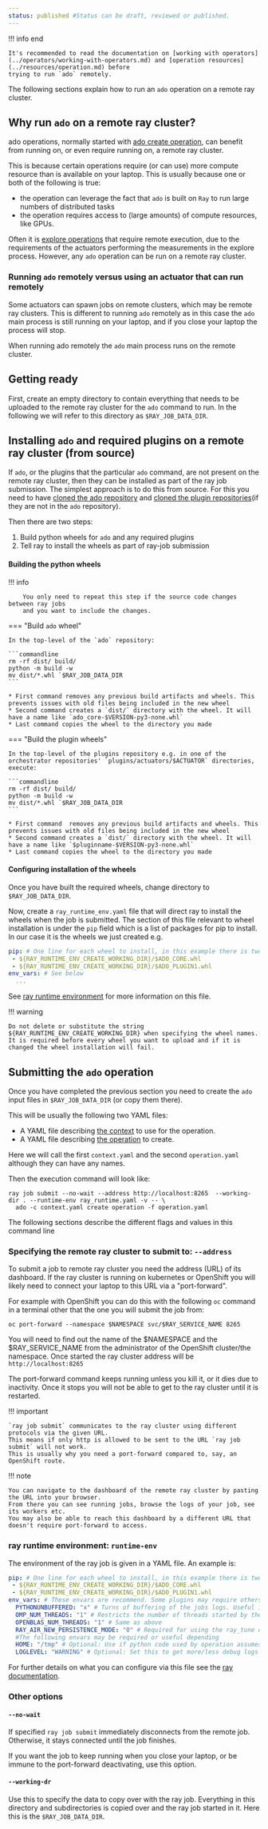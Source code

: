 ```yaml
---
status: published #Status can be draft, reviewed or published. 
---
```


!!! info end

    It's recommended to read the documentation on [working with operators](../operators/working-with-operators.md) and [operation resources](../resources/operation.md) before
    trying to run `ado` remotely. 


The following sections explain how to run an `ado`  operation on a remote ray cluster.

## Why run `ado` on a remote ray cluster?

ado operations, normally started with [ado create operation](../resources/operation.md), can benefit from running on, or even require running on, a remote ray cluster.

This is because certain operations require (or can use) more compute resource than is available on your laptop. 
This is usually because one or both of the following is true:

- the operation can leverage the fact that `ado` is built on `Ray` to run large numbers of distributed tasks 
- the operation requires access to (large amounts) of compute resources, like GPUs.

Often it is [explore operations](../operators/explore_operators.md) that require remote execution, due to the requirements of the actuators 
performing the measurements in the explore process.
However, any `ado` operation can be run on a remote ray cluster. 

### Running `ado` remotely versus using an actuator that can run remotely

Some actuators can spawn jobs on remote clusters, which may be remote ray clusters. 
This is different to running `ado` remotely as in this case the `ado` main process is still running on your laptop,
and if you close your laptop the process will stop.

When running ado remotely the `ado` main process runs on the remote cluster. 

## Getting ready

First, create an empty directory to contain everything that needs to be uploaded to the remote ray cluster for the `ado` command to run. 
In the following we will refer to this directory as `$RAY_JOB_DATA_DIR`.

## Installing `ado` and required plugins on a remote ray cluster (from source)

If `ado`, or the plugins that the particular `ado` command, are not present on the remote ray cluster, then they can be installed as part of the ray job submission.
The simplest approach is to do this from source. 
For this you need to have [cloned the ado repository](install.md#installing-ado) and [cloned the plugin
repositories](install.md#installing-plugins)(if they are not in the `ado` repository).

Then there are two steps:

1. Build python wheels for `ado` and any required plugins
2. Tell ray to install the wheels as part of ray-job submission

#### Building the python wheels

!!! info

        You only need to repeat this step if the source code changes between ray jobs 
        and you want to include the changes. 

=== "Build `ado` wheel"

    In the top-level of the `ado` repository:

    ```commandline
    rm -rf dist/ build/
    python -m build -w
    mv dist/*.whl `$RAY_JOB_DATA_DIR
    ```
    
    * First command removes any previous build artifacts and wheels. This prevents issues with old files being included in the new wheel
    * Second command creates a `dist/` directory with the wheel. It will have a name like `ado_core-$VERSION-py3-none.whl`
    * Last command copies the wheel to the directory you made

=== "Build the plugin wheels"

    In the top-level of the plugins repository e.g. in one of the orchestrator repositories' `plugins/actuators/$ACTUATOR` directories,  execute:
    
    ```commandline
    rm -rf dist/ build/
    python -m build -w
    mv dist/*.whl `$RAY_JOB_DATA_DIR
    ```
    
    * First command  removes any previous build artifacts and wheels. This prevents issues with old files being included in the new wheel
    * Second command creates a `dist/` directory with the wheel. It will have a name like `$pluginname-$VERSION-py3-none.whl`
    * Last command copies the wheel to the directory you made

####  Configuring installation of the wheels 

Once you have built the required wheels, change directory to `$RAY_JOB_DATA_DIR`.

Now, create a `ray_runtime_env.yaml` file that will direct ray to install the wheels when the job is submitted. 
The section of this file relevant to wheel installation is under the `pip` field which is a list of packages for pip to install.
In our case it is the wheels we just created e.g.

```yaml
pip: # One line for each wheel to install, in this example there is two. Be sure to check spelling.
 - ${RAY_RUNTIME_ENV_CREATE_WORKING_DIR}/$ADO_CORE.whl
 - ${RAY_RUNTIME_ENV_CREATE_WORKING_DIR}/$ADO_PLUGIN1.whl
env_vars: # See below
  ...
```

See [ray runtime environment](#ray-runtime-environment-runtime-env) for more information on this file. 

!!! warning

    Do not delete or substitute the string ${RAY_RUNTIME_ENV_CREATE_WORKING_DIR} when specifying the wheel names.
    It is required before every wheel you want to upload and if it is changed the wheel installation will fail. 

## Submitting the `ado` operation

Once you have completed the previous section you need to create the `ado` input files in `$RAY_JOB_DATA_DIR` (or copy them there).

This will be usually the following two YAML files:

- A YAML file describing [the context](../resources/metastore.md) to use for the operation.
- A YAML file describing [the operation](../resources/operation.md) to create.

Here we will call the first `context.yaml` and the second `operation.yaml` although they can have any names.

Then the execution command will look like:

```commandline
ray job submit --no-wait --address http://localhost:8265  --working-dir . --runtime-env ray_runtime.yaml -v -- \
  ado -c context.yaml create operation -f operation.yaml
```

The following sections describe the different flags and values in this command line

### Specifying the remote ray cluster to submit to: `--address`

To submit a job to remote ray cluster you need the address (URL) of its dashboard.
If the ray cluster is running on kubernetes or OpenShift you will likely need to connect your laptop to this URL via a "port-forward".

For example with OpenShift you can do this with the following `oc` command in a terminal other that the one you will submit the job from:
```commandline
oc port-forward --namespace $NAMESPACE svc/$RAY_SERVICE_NAME 8265
```

You will need to find out the name of the $NAMESPACE and the $RAY_SERVICE_NAME from the administrator of the OpenShift cluster/the namespace.
Once started the ray cluster address will be `http://localhost:8265`

The port-forward command keeps running unless you kill it, or it dies due to inactivity. 
Once it stops you will not be able to get to the ray cluster until it is restarted. 

!!! important 

    `ray job submit` communicates to the ray cluster using different protocols via the given URL.
    This means if only http is allowed to be sent to the URL `ray job submit` will not work.
    This is usually why you need a port-forward compared to, say, an OpenShift route.

!!! note

    You can navigate to the dashboard of the remote ray cluster by pasting the URL into your browser. 
    From there you can see running jobs, browse the logs of your job, see its workers etc. 
    You may also be able to reach this dashboard by a different URL that doesn't require port-forward to access. 


### ray runtime environment: `runtime-env`

The environment of the ray job is given in a YAML file. An example is:

```yaml
pip: # One line for each wheel to install, in this example there is two. Be sure to check spelling.
 - ${RAY_RUNTIME_ENV_CREATE_WORKING_DIR}/$ADO_CORE.whl
 - ${RAY_RUNTIME_ENV_CREATE_WORKING_DIR}/$ADO_PLUGIN1.whl
env_vars: # These envars are recommend. Some plugins may require others. Check plugin docs.
  PYTHONUNBUFFERED: "x" # Turns of buffering of the jobs logs. Useful if there is some error
  OMP_NUM_THREADS: "1" # Restricts the number of threads started by the python process in the job. If this is not set it can cause the ray job to exceed OpenShift node thread limits. 
  OPENBLAS_NUM_THREADS: "1" # Same as above
  RAY_AIR_NEW_PERSISTENCE_MODE: "0" # Required for using the ray_tune operator
  #The following envars may be required or useful depending 
  HOME: "/tmp" # Optional: Use if python code used by operation assumes $HOME is writable which it may not be
  LOGLEVEL: "WARNING" # Optional: Set this to get more/less debug logs from ado
```

For further details on what you can configure via this file see the [ray documentation](https://docs.ray.io/en/latest/ray-core/handling-dependencies.html#runtime-environments).

### Other options

#### `--no-wait`

If specified `ray job submit` immediately disconnects from the remote job. 
Otherwise, it stays connected until the job finishes.

If you want the job to keep running when you close your laptop, or be immune to the port-forward deactivating, use this option.

#### `--working-dr`

Use this to specify the data to copy over with the ray job.
Everything in this directory and subdirectories is copied over and the ray job started in it. 
Here this is the `$RAY_JOB_DATA_DIR`.
